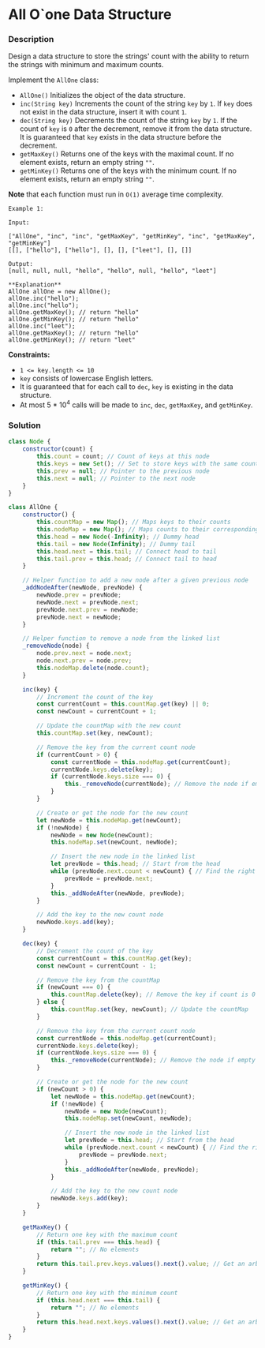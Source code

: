 # All O`one Data Structure

### Description

Design a data structure to store the strings' count with the ability to return the strings with minimum and maximum counts.

Implement the `AllOne` class:

- `AllOne()` Initializes the object of the data structure.
- `inc(String key)` Increments the count of the string `key` by `1`. If `key` does not exist in the data structure, insert it with count `1`.
- `dec(String key)` Decrements the count of the string `key` by `1`. If the count of `key` is `0` after the decrement, remove it from the data structure. It is guaranteed that `key` exists in the data structure before the decrement.
- `getMaxKey()` Returns one of the keys with the maximal count. If no element exists, return an empty string `""`.
- `getMinKey()` Returns one of the keys with the minimum count. If no element exists, return an empty string `""`.

**Note** that each function must run in `O(1)` average time complexity.
```
Example 1:

Input:

["AllOne", "inc", "inc", "getMaxKey", "getMinKey", "inc", "getMaxKey", "getMinKey"]
[[], ["hello"], ["hello"], [], [], ["leet"], [], []]

Output:
[null, null, null, "hello", "hello", null, "hello", "leet"]

**Explanation**
AllOne allOne = new AllOne();
allOne.inc("hello");
allOne.inc("hello");
allOne.getMaxKey(); // return "hello"
allOne.getMinKey(); // return "hello"
allOne.inc("leet");
allOne.getMaxKey(); // return "hello"
allOne.getMinKey(); // return "leet"
 ```

**Constraints:**

- `1 <= key.length <= 10`
- `key` consists of lowercase English letters.
- It is guaranteed that for each call to `dec`, `key` is existing in the data structure.
- At most 5 * 10<sup>4</sup> calls will be made to `inc`, `dec`, `getMaxKey`, and `getMinKey`.

### Solution

```javascript
class Node {
    constructor(count) {
        this.count = count; // Count of keys at this node
        this.keys = new Set(); // Set to store keys with the same count
        this.prev = null; // Pointer to the previous node
        this.next = null; // Pointer to the next node
    }
}

class AllOne {
    constructor() {
        this.countMap = new Map(); // Maps keys to their counts
        this.nodeMap = new Map(); // Maps counts to their corresponding nodes in the linked list
        this.head = new Node(-Infinity); // Dummy head
        this.tail = new Node(Infinity); // Dummy tail
        this.head.next = this.tail; // Connect head to tail
        this.tail.prev = this.head; // Connect tail to head
    }

    // Helper function to add a new node after a given previous node
    _addNodeAfter(newNode, prevNode) {
        newNode.prev = prevNode;
        newNode.next = prevNode.next;
        prevNode.next.prev = newNode;
        prevNode.next = newNode;
    }

    // Helper function to remove a node from the linked list
    _removeNode(node) {
        node.prev.next = node.next;
        node.next.prev = node.prev;
        this.nodeMap.delete(node.count);
    }

    inc(key) {
        // Increment the count of the key
        const currentCount = this.countMap.get(key) || 0;
        const newCount = currentCount + 1;

        // Update the countMap with the new count
        this.countMap.set(key, newCount);

        // Remove the key from the current count node
        if (currentCount > 0) {
            const currentNode = this.nodeMap.get(currentCount);
            currentNode.keys.delete(key);
            if (currentNode.keys.size === 0) {
                this._removeNode(currentNode); // Remove the node if empty
            }
        }

        // Create or get the node for the new count
        let newNode = this.nodeMap.get(newCount);
        if (!newNode) {
            newNode = new Node(newCount);
            this.nodeMap.set(newCount, newNode);

            // Insert the new node in the linked list
            let prevNode = this.head; // Start from the head
            while (prevNode.next.count < newCount) { // Find the right position to insert
                prevNode = prevNode.next;
            }
            this._addNodeAfter(newNode, prevNode);
        }

        // Add the key to the new count node
        newNode.keys.add(key);
    }

    dec(key) {
        // Decrement the count of the key
        const currentCount = this.countMap.get(key);
        const newCount = currentCount - 1;

        // Remove the key from the countMap
        if (newCount === 0) {
            this.countMap.delete(key); // Remove the key if count is 0
        } else {
            this.countMap.set(key, newCount); // Update the countMap
        }

        // Remove the key from the current count node
        const currentNode = this.nodeMap.get(currentCount);
        currentNode.keys.delete(key);
        if (currentNode.keys.size === 0) {
            this._removeNode(currentNode); // Remove the node if empty
        }

        // Create or get the node for the new count
        if (newCount > 0) {
            let newNode = this.nodeMap.get(newCount);
            if (!newNode) {
                newNode = new Node(newCount);
                this.nodeMap.set(newCount, newNode);

                // Insert the new node in the linked list
                let prevNode = this.head; // Start from the head
                while (prevNode.next.count < newCount) { // Find the right position to insert
                    prevNode = prevNode.next;
                }
                this._addNodeAfter(newNode, prevNode);
            }

            // Add the key to the new count node
            newNode.keys.add(key);
        }
    }

    getMaxKey() {
        // Return one key with the maximum count
        if (this.tail.prev === this.head) {
            return ""; // No elements
        }
        return this.tail.prev.keys.values().next().value; // Get an arbitrary key from the max count
    }

    getMinKey() {
        // Return one key with the minimum count
        if (this.head.next === this.tail) {
            return ""; // No elements
        }
        return this.head.next.keys.values().next().value; // Get an arbitrary key from the min count
    }
}
```
